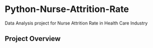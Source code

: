 # Python-Nurse-Attrition-Rate
 Data Analysis project for Nurse Attrition Rate in Health Care Industry

## Project Overview